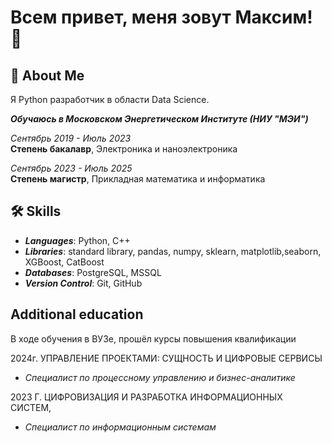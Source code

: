 
# Всем привет, меня зовут Максим! 👋


## 🚀 About Me
Я Python разработчик в области Data Science.

***Обучаюсь в Московском Энергетическом Институте (НИУ "МЭИ")***

*Сентябрь 2019 - Июль 2023*  
**Степень бакалавр**, Электроника и наноэлектроника  

*Сентябрь 2023 - Июль 2025*  
**Степень магистр**, Прикладная математика и информатика


## 🛠 Skills

- ***Languages***: Python, C++
- ***Libraries***: standard library, pandas, numpy, sklearn, matplotlib,seaborn, XGBoost, CatBoost
- ***Databases***: PostgreSQL, MSSQL
- ***Version Control***: Git, GitHub


## Additional education

В ходе обучения в ВУЗе, прошёл курсы повышения квалификации

2024г. УПРАВЛЕНИЕ ПРОЕКТАМИ: СУЩНОСТЬ И ЦИФРОВЫЕ СЕРВИСЫ    
- *Специалист по процессному управлению и бизнес-аналитике*

2023 Г. ЦИФРОВИЗАЦИЯ И РАЗРАБОТКА ИНФОРМАЦИОННЫХ СИСТЕМ, 
- *Специалист по информационным системам*


<!--
**DataGnomik/DataGnomik** is a ✨ _special_ ✨ repository because its `README.md` (this file) appears on your GitHub profile.

Here are some ideas to get you started:

- 🔭 I’m currently working on ...
- 🌱 I’m currently learning ...
- 👯 I’m looking to collaborate on ...
- 🤔 I’m looking for help with ...
- 💬 Ask me about ...
- 📫 How to reach me: ...
- 😄 Pronouns: ...
- ⚡ Fun fact: ...
-->
